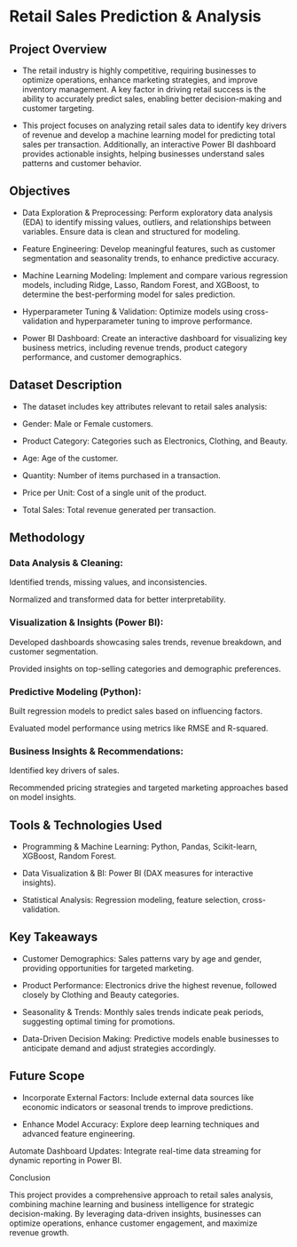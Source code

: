 # Retail Sales Prediction & Analysis

## Project Overview

- The retail industry is highly competitive, requiring businesses to optimize operations, enhance marketing strategies, and improve inventory management. A key factor in driving retail success is the ability to accurately predict sales, enabling better decision-making and customer targeting.

- This project focuses on analyzing retail sales data to identify key drivers of revenue and develop a machine learning model for predicting total sales per transaction. Additionally, an interactive Power BI dashboard provides actionable insights, helping businesses understand sales patterns and customer behavior.

## Objectives

- Data Exploration & Preprocessing: Perform exploratory data analysis (EDA) to identify missing values, outliers, and relationships between variables. Ensure data is clean and structured for modeling.

- Feature Engineering: Develop meaningful features, such as customer segmentation and seasonality trends, to enhance predictive accuracy.

- Machine Learning Modeling: Implement and compare various regression models, including Ridge, Lasso, Random Forest, and XGBoost, to determine the best-performing model for sales prediction.

- Hyperparameter Tuning & Validation: Optimize models using cross-validation and hyperparameter tuning to improve performance.

- Power BI Dashboard: Create an interactive dashboard for visualizing key business metrics, including revenue trends, product category performance, and customer demographics.

## Dataset Description

- The dataset includes key attributes relevant to retail sales analysis:

- Gender: Male or Female customers.

- Product Category: Categories such as Electronics, Clothing, and Beauty.

- Age: Age of the customer.

- Quantity: Number of items purchased in a transaction.

- Price per Unit: Cost of a single unit of the product.

- Total Sales: Total revenue generated per transaction.

## Methodology

### Data Analysis & Cleaning:

Identified trends, missing values, and inconsistencies.

Normalized and transformed data for better interpretability.

### Visualization & Insights (Power BI):

Developed dashboards showcasing sales trends, revenue breakdown, and customer segmentation.

Provided insights on top-selling categories and demographic preferences.

### Predictive Modeling (Python):

Built regression models to predict sales based on influencing factors.

Evaluated model performance using metrics like RMSE and R-squared.

### Business Insights & Recommendations:

Identified key drivers of sales.

Recommended pricing strategies and targeted marketing approaches based on model insights.

## Tools & Technologies Used

- Programming & Machine Learning: Python, Pandas, Scikit-learn, XGBoost, Random Forest.

- Data Visualization & BI: Power BI (DAX measures for interactive insights).

- Statistical Analysis: Regression modeling, feature selection, cross-validation.

## Key Takeaways

- Customer Demographics: Sales patterns vary by age and gender, providing opportunities for targeted marketing.

- Product Performance: Electronics drive the highest revenue, followed closely by Clothing and Beauty categories.

- Seasonality & Trends: Monthly sales trends indicate peak periods, suggesting optimal timing for promotions.

- Data-Driven Decision Making: Predictive models enable businesses to anticipate demand and adjust strategies accordingly.

## Future Scope

- Incorporate External Factors: Include external data sources like economic indicators or seasonal trends to improve predictions.

- Enhance Model Accuracy: Explore deep learning techniques and advanced feature engineering.

Automate Dashboard Updates: Integrate real-time data streaming for dynamic reporting in Power BI.

Conclusion

This project provides a comprehensive approach to retail sales analysis, combining machine learning and business intelligence for strategic decision-making. By leveraging data-driven insights, businesses can optimize operations, enhance customer engagement, and maximize revenue growth.

